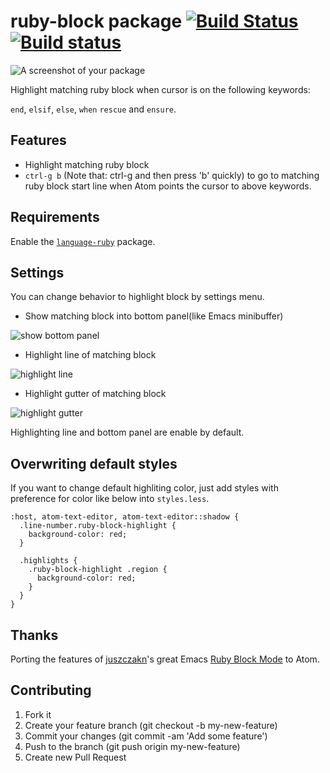 # ruby-block package [![Build Status](https://travis-ci.org/hmatsuda/ruby-block.svg?branch=master)](https://travis-ci.org/hmatsuda/ruby-block) [![Build status](https://ci.appveyor.com/api/projects/status/bnovofmb9wyffqai/branch/master?svg=true)](https://ci.appveyor.com/project/hmatsuda/ruby-block/branch/master)

![A screenshot of your package](http://cl.ly/image/181n0f1R1U0O/ruby-block.gif)

Highlight matching ruby block when cursor is on the following keywords:

`end`, `elsif`, `else`, `when` `rescue` and `ensure`.


## Features
- Highlight matching ruby block
- `ctrl-g b` (Note that: ctrl-g and then press 'b' quickly) to go to matching ruby block start line when Atom points the cursor to above keywords.

## Requirements
Enable the [`language-ruby`](https://atom.io/packages/language-ruby) package.

## Settings
You can change behavior to highlight block by settings menu.
  
- Show matching block into bottom panel(like Emacs minibuffer)

![show bottom panel](http://cl.ly/image/0d081N2t2p0f/Image%202015-01-16%20at%201.05.32%20%E5%8D%88%E5%89%8D.png)

- Highlight line of matching block

![highlight line](http://cl.ly/image/1v3N0F1R3B15/test_rb_-__Users_hakutoitoi__atom_packages_ruby-block_-_Atom.png)

- Highlight gutter of matching block

![highlight gutter](http://cl.ly/image/1x0g1e291k0v/Image%202015-01-16%20at%201.03.15%20%E5%8D%88%E5%89%8D.png)

Highlighting line and bottom panel are enable by default.

## Overwriting default styles
If you want to change default highliting color, just add styles with preference for color like below into `styles.less`.
```less
:host, atom-text-editor, atom-text-editor::shadow {
  .line-number.ruby-block-highlight {
    background-color: red;
  }
  
  .highlights {
    .ruby-block-highlight .region {
      background-color: red;
    }
  }
}
```

## Thanks
Porting the features of [juszczakn](https://github.com/juszczakn)'s great Emacs [Ruby Block Mode](https://github.com/juszczakn/ruby-block) to Atom.

## Contributing
1. Fork it
2. Create your feature branch (git checkout -b my-new-feature)
3. Commit your changes (git commit -am 'Add some feature')
4. Push to the branch (git push origin my-new-feature)
5. Create new Pull Request
